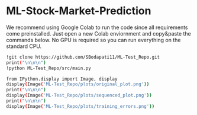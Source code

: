# ML-Stock-Market-Prediction

We recommend using Google Colab to run the code since all requirements come preinstalled.
Just open a new Colab enviornment and copy&paste the commands below. No GPU is required so you can run everything on the standard CPU.

```bash
!git clone https://github.com/SBodapati11/ML-Test_Repo.git
print("\n\n\n")
!python ML-Test_Repo/src/main.py

from IPython.display import Image, display
display(Image('ML-Test_Repo/plots/original_plot.png'))
print("\n\n\n")
display(Image('ML-Test_Repo/plots/sequenced_plot.png'))
print("\n\n\n")
display(Image('ML-Test_Repo/plots/training_errors.png'))
```